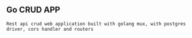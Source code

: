 ## Go CRUD APP

```
Rest api crud web application built with golang mux, with postgres driver, cors handler and routers
```